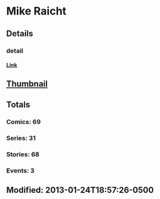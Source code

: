 # Mike  Raicht 
## Details
### detail
#### [Link](http://marvel.com/comics/creators/684/mike_raicht?utm_campaign=apiRef&utm_source=225578a89fc76f3d20fbffda5d17a88d)
## [Thumbnail](http://i.annihil.us/u/prod/marvel/i/mg/3/b0/4bc472057c885.jpg)
## Totals
### Comics: 69
### Series: 31
### Stories: 68
### Events: 3
## Modified: 2013-01-24T18:57:26-0500